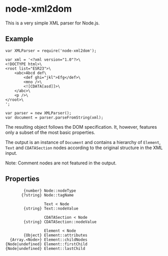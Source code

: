 # node-xml2dom

This is a very simple XML parser for Node.js.

## Example

    var XMLParser = require('node-xml2dom');
    
    var xml = '<?xml version="1.0"?>\
    <!DOCTYPE html>\
    <root list="ESR23">\
    	<abc>Abcd def\
    		<def ghi="jkl">Efg</def>\
    		<mno />\
    		<![CDATA[asd]]>\
    	</abc>\
    	<p />\
    </root>\
    ';
    
    var parser = new XMLParser();
    var document = parser.parseFromString(xml);

The resulting object follows the DOM specification. It, however, features only a subset of the most basic properties.

The output is an instance of `Document` and contains a hierarchy of `Element`, `Text` and `CDATASection` nodes according to the original structure in the XML input.

Note: Comment nodes are not featured in the output.

## Properties

            {number} Node::nodeType
           {?string} Node::tagName

                     Text < Node
            {string} Text::nodeValue

                     CDATASection < Node
            {string} CDATASection::nodeValue

                     Element < Node
            {Object} Element::attributes
      {Array.<Node>} Element::childNodes
    {Node|undefined} Element::firstChild
    {Node|undefined} Element::lastChild
